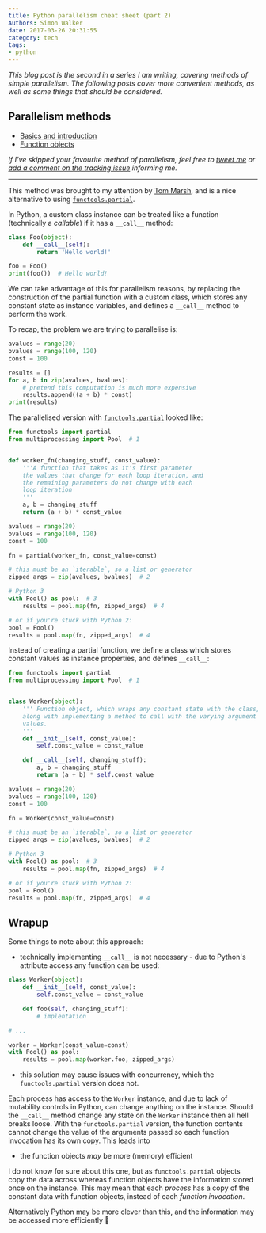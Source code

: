 ```yaml
---
title: Python parallelism cheat sheet (part 2)
Authors: Simon Walker
date: 2017-03-26 20:31:55
category: tech
tags:
- python
---
```


_This blog post is the second in a series I am writing, covering methods of simple parallelism. The following posts cover more convenient methods, as well as some things that should be considered._

## Parallelism methods

* [Basics and introduction](/blog/2017/01/10/python-parallelism-cheat-sheet/)
* [Function objects](/blog/2017/03/26/python-parallelism-cheat-sheet-part-2/)

_If I've skipped your favourite method of parallelism, feel free to [tweet me](https://twitter.com/srwalker101) or [add a comment on the tracking issue](https://github.com/mindriot101/mindriot101.github.io/issues/2) informing me._

---

This method was brought to my attention by [Tom Marsh][1], and is a nice alternative to using [`functools.partial`][2].

In Python, a custom class instance can be treated like a function (technically a _callable_) if it has a `__call__` method:

```python
class Foo(object):
    def __call__(self):
        return 'Hello world!'

foo = Foo()
print(foo())  # Hello world!
```

We can take advantage of this for parallelism reasons, by replacing the construction of the partial function with a custom class, which stores any constant state as instance variables, and defines a `__call__` method to perform the work.

To recap, the problem we are trying to parallelise is:

```python
avalues = range(20)
bvalues = range(100, 120)
const = 100

results = []
for a, b in zip(avalues, bvalues):
    # pretend this computation is much more expensive
    results.append((a + b) * const)
print(results)
```

The parallelised version with [`functools.partial`][2] looked like:

```python
from functools import partial
from multiprocessing import Pool  # 1


def worker_fn(changing_stuff, const_value):
    '''A function that takes as it's first parameter
    the values that change for each loop iteration, and
    the remaining parameters do not change with each
    loop iteration
    '''
    a, b = changing_stuff
    return (a + b) * const_value

avalues = range(20)
bvalues = range(100, 120)
const = 100

fn = partial(worker_fn, const_value=const)

# this must be an `iterable`, so a list or generator
zipped_args = zip(avalues, bvalues)  # 2

# Python 3
with Pool() as pool:  # 3
    results = pool.map(fn, zipped_args)  # 4

# or if you're stuck with Python 2:
pool = Pool()
results = pool.map(fn, zipped_args)  # 4
```

Instead of creating a partial function, we define a class which stores constant values as instance properties, and defines `__call__`:


```python
from functools import partial
from multiprocessing import Pool  # 1


class Worker(object):
    ''' Function object, which wraps any constant state with the class,
    along with implementing a method to call with the varying argument
    values.
    '''
    def __init__(self, const_value):
        self.const_value = const_value

    def __call__(self, changing_stuff):
        a, b = changing_stuff
        return (a + b) * self.const_value

avalues = range(20)
bvalues = range(100, 120)
const = 100

fn = Worker(const_value=const)

# this must be an `iterable`, so a list or generator
zipped_args = zip(avalues, bvalues)  # 2

# Python 3
with Pool() as pool:  # 3
    results = pool.map(fn, zipped_args)  # 4

# or if you're stuck with Python 2:
pool = Pool()
results = pool.map(fn, zipped_args)  # 4
```

## Wrapup

Some things to note about this approach:

* technically implementing `__call__` is not necessary - due to Python's attribute access any function can be used:

```python
class Worker(object):
    def __init__(self, const_value):
        self.const_value = const_value

    def foo(self, changing_stuff):
        # implentation

# ...

worker = Worker(const_value=const)
with Pool() as pool:
    results = pool.map(worker.foo, zipped_args)
```

* this solution may cause issues with concurrency, which the `functools.partial` version does not.

Each process has access to the `Worker` instance, and due to lack of mutability controls in Python, can change anything on the instance. Should the `__call__` method change any state on the `Worker` instance then all hell breaks loose. With the `functools.partial` version, the function contents cannot change the value of the arguments passed so each function invocation has its own copy. This leads into

* the function objects _may_ be more (memory) efficient

I do not know for sure about this one, but as `functools.partial` objects copy the data across whereas function objects have the information stored once on the instance. This may mean that each _process_ has a copy of the constant data with function objects, instead of each _function invocation_.

Alternatively Python may be more clever than this, and the information may be accessed more efficiently 🤷

[1]: https://www2.warwick.ac.uk/fac/sci/physics/research/astro/people/marsh/
[2]: https://docs.python.org/3/library/functools.html#functools.partial
